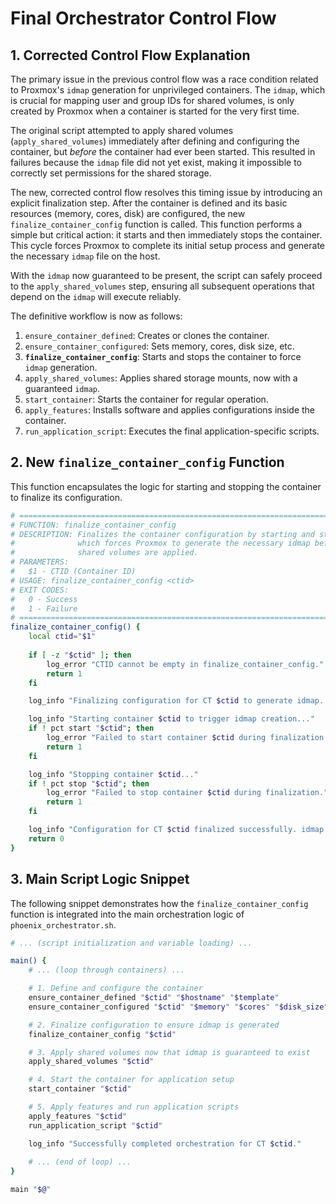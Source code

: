 # Final Orchestrator Control Flow

## 1. Corrected Control Flow Explanation

The primary issue in the previous control flow was a race condition related to Proxmox's `idmap` generation for unprivileged containers. The `idmap`, which is crucial for mapping user and group IDs for shared volumes, is only created by Proxmox when a container is started for the very first time.

The original script attempted to apply shared volumes (`apply_shared_volumes`) immediately after defining and configuring the container, but *before* the container had ever been started. This resulted in failures because the `idmap` file did not yet exist, making it impossible to correctly set permissions for the shared storage.

The new, corrected control flow resolves this timing issue by introducing an explicit finalization step. After the container is defined and its basic resources (memory, cores, disk) are configured, the new `finalize_container_config` function is called. This function performs a simple but critical action: it starts and then immediately stops the container. This cycle forces Proxmox to complete its initial setup process and generate the necessary `idmap` file on the host.

With the `idmap` now guaranteed to be present, the script can safely proceed to the `apply_shared_volumes` step, ensuring all subsequent operations that depend on the `idmap` will execute reliably.

The definitive workflow is now as follows:
1.  `ensure_container_defined`: Creates or clones the container.
2.  `ensure_container_configured`: Sets memory, cores, disk size, etc.
3.  **`finalize_container_config`**: Starts and stops the container to force `idmap` generation.
4.  `apply_shared_volumes`: Applies shared storage mounts, now with a guaranteed `idmap`.
5.  `start_container`: Starts the container for regular operation.
6.  `apply_features`: Installs software and applies configurations inside the container.
7.  `run_application_script`: Executes the final application-specific scripts.

## 2. New `finalize_container_config` Function

This function encapsulates the logic for starting and stopping the container to finalize its configuration.

```bash
# ==============================================================================
# FUNCTION: finalize_container_config
# DESCRIPTION: Finalizes the container configuration by starting and stopping it,
#              which forces Proxmox to generate the necessary idmap before
#              shared volumes are applied.
# PARAMETERS:
#   $1 - CTID (Container ID)
# USAGE: finalize_container_config <ctid>
# EXIT CODES:
#   0 - Success
#   1 - Failure
# ==============================================================================
finalize_container_config() {
    local ctid="$1"
    
    if [ -z "$ctid" ]; then
        log_error "CTID cannot be empty in finalize_container_config."
        return 1
    fi

    log_info "Finalizing configuration for CT $ctid to generate idmap..."

    log_info "Starting container $ctid to trigger idmap creation..."
    if ! pct start "$ctid"; then
        log_error "Failed to start container $ctid during finalization."
        return 1
    fi

    log_info "Stopping container $ctid..."
    if ! pct stop "$ctid"; then
        log_error "Failed to stop container $ctid during finalization."
        return 1
    fi

    log_info "Configuration for CT $ctid finalized successfully. idmap is now available."
    return 0
}
```

## 3. Main Script Logic Snippet

The following snippet demonstrates how the `finalize_container_config` function is integrated into the main orchestration logic of `phoenix_orchestrator.sh`.

```bash
# ... (script initialization and variable loading) ...

main() {
    # ... (loop through containers) ...

    # 1. Define and configure the container
    ensure_container_defined "$ctid" "$hostname" "$template"
    ensure_container_configured "$ctid" "$memory" "$cores" "$disk_size"

    # 2. Finalize configuration to ensure idmap is generated
    finalize_container_config "$ctid"

    # 3. Apply shared volumes now that idmap is guaranteed to exist
    apply_shared_volumes "$ctid"

    # 4. Start the container for application setup
    start_container "$ctid"

    # 5. Apply features and run application scripts
    apply_features "$ctid"
    run_application_script "$ctid"

    log_info "Successfully completed orchestration for CT $ctid."
    
    # ... (end of loop) ...
}

main "$@"